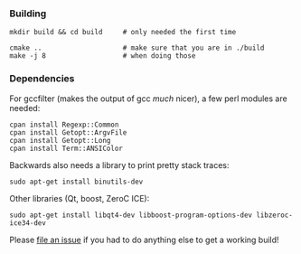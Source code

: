 ### Building
```
mkdir build && cd build     # only needed the first time

cmake ..                    # make sure that you are in ./build
make -j 8                   # when doing those
```

### Dependencies

For gccfilter (makes the output of gcc _much_ nicer), a few perl modules are needed:
```
cpan install Regexp::Common
cpan install Getopt::ArgvFile
cpan install Getopt::Long
cpan install Term::ANSIColor
```

Backwards also needs a library to print pretty stack traces:
```
sudo apt-get install binutils-dev
```

Other libraries (Qt, boost, ZeroC ICE):
```
sudo apt-get install libqt4-dev libboost-program-options-dev libzeroc-ice34-dev
```


Please [file an issue](https://github.com/Mononofu/sepm-group/issues/new) if you had to do anything else to get a working build!

